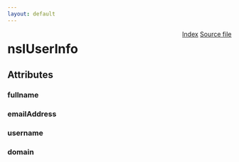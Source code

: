 ```yaml
---
layout: default
---
```

<div class='links' style='float:right'><a href="../index.html">Index</a>
<a href="http://dxr.mozilla.org/mozilla-central/source/toolkit/components/startup/public/nsIUserInfo.idl">Source file</a>
</div>

# nsIUserInfo #

## Attributes ##

### fullname ###

### emailAddress ###

### username ###

### domain ###
